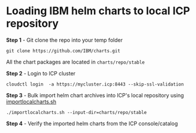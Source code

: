 # Loading IBM helm charts to local ICP repository

__Step 1__ - Git clone the repo into your temp folder

`git clone https://github.com/IBM/charts.git`

All the chart packages are located in `charts/repo/stable`

__Step 2__ - Login to ICP cluster

```shell
cloudctl login  -a https://mycluster.icp:8443 --skip-ssl-validation
```

__Step 3__ - Bulk import helm chart archives into ICP's local repository using [importlocalcharts.sh](scripts/importlocalcharts.sh)

```shell
./importlocalcharts.sh --input-dir=charts/repo/stable
```

__Step 4__ - Verify the imported helm charts from the ICP console/catalog
